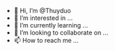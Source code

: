 - 👋 Hi, I’m @Thuyduo
- 👀 I’m interested in ...
- 🌱 I’m currently learning ...
- 💞️ I’m looking to collaborate on ...
- 📫 How to reach me ...

<!---
Thuyduo/Thuyduo is a ✨ special ✨ repository because its `README.md` (this file) appears on your GitHub profile.
You can click the Preview link to take a look at your changes.
--->
